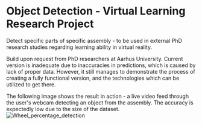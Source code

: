 # Object Detection -  Virtual Learning Research Project
Detect specific parts of specific assembly - to be used in external PhD research studies regarding learning ability in virtual reality. 

Build upon request from PhD researchers at Aarhus University. Current version is inadequate due to inaccuracies in predictions, which is caused by lack of proper data. However, it still manages to demonstrate the process of creating a fully functional version, and the technologies which can be utilized to get there. 

The following image shows the result in action - a live video feed through the user's webcam detecting an object from the assembly. The accuracy is expectedly low due to the size of the dataset. 
![Wheel_percentage_detection](https://user-images.githubusercontent.com/55887624/82997964-618bf980-a007-11ea-8bcc-611a428a3bf2.png)

